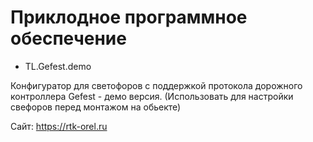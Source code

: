 # Приклодное программное обеспечение

* TL.Gefest.demo 

Конфигуратор для светофоров с поддержкой протокола дорожного контроллера Gefest - демо версия. (Использовать для настройки свефоров перед монтажом на обьекте)


Сайт: https://rtk-orel.ru
